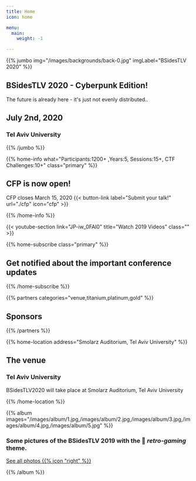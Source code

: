 ```yaml
---
title: Home
icon: home

menu:
  main:
    weight: -1

---
```


{{% jumbo img="/images/backgrounds/back-0.jpg" imgLabel="BSidesTLV 2020" %}}

## BSidesTLV 2020 - Cyberpunk Edition!
The future is already here - it's just not evenly distributed..

## July 2nd, 2020
### Tel Aviv University

{{% /jumbo %}}

{{% home-info what="Participants:1200+ ,Years:5, Sessions:15+, CTF Challenges:10+" class="primary" %}}

## CFP is now open!
CFP closes March 15, 2020 
{{< button-link label="Submit your talk!" url="./cfp" icon="cfp" >}}

{{% /home-info %}}

{{< youtube-section link="JP-iw_0FAI0" title="Watch 2019 Videos" class="" >}}


<!-- {{% home-speakers %}}
## Featured Speakers

{{< button-link label="See all speakers"
                url="./speakers"
                icon="right" >}}

{{% /home-speakers %}}
 -->
{{% home-subscribe  class="primary" %}}

## Get notified about the important conference updates

{{% /home-subscribe %}}

<!-- {{% home-tickets %}}
# Tickets

<a class="btn primary" href="https://tickets.bsidestlv.com" target="_blank"><svg class="icon icon-cfp"><use xlink:href="#ticket"></use></svg>Ticketing</a>

<ul>
<li>{{< ticket name="Normal"
           starts="2020-05-01"
           ends="2020-07-01"
           price="FREE"
           info="General admission"
           url="https://tickets.bsidestlv.com" >}}</li>
</ul>

{{% /home-tickets %}}

-->

{{% partners categories="venue,titanium,platinum,gold" %}}
## Sponsors
{{% /partners %}}

{{% home-location address="Smolarz Auditorium, Tel Aviv University" %}}

## The venue

### Tel Aviv University

BSidesTLV2020 will take place at Smolarz Auditorium, Tel Aviv University

{{% /home-location %}}

{{% album images="/images/album/1.jpg,/images/album/2.jpg,/images/album/3.jpg,/images/album/4.jpg,/images/album/5.jpg" %}}

### Some pictures of the **BSidesTLV 2019** with the 👾 _retro-gaming_ theme.

<a class="btn primary" target="_blank" rel="noopener" href="https://photos.app.goo.gl/2Y3AVLy8DxTFbbjH6">
    See all photos
    {{% icon "right" %}}
</a>

{{% /album  %}}
